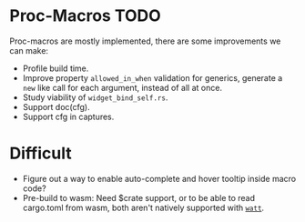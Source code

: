 # Proc-Macros TODO

Proc-macros are mostly implemented, there are some improvements we can make:

* Profile build time.
* Improve property `allowed_in_when` validation for generics, generate a `new` like call for each
  argument, instead of all at once.
* Study viability of `widget_bind_self.rs`.
* Support doc(cfg).
* Support cfg in captures.

# Difficult

* Figure out a way to enable auto-complete and hover tooltip inside macro code?
* Pre-build to wasm: 
    Need $crate support, or to be able to read cargo.toml from wasm,
    both aren't natively supported with [`watt`](https://crates.io/crates/watt).
